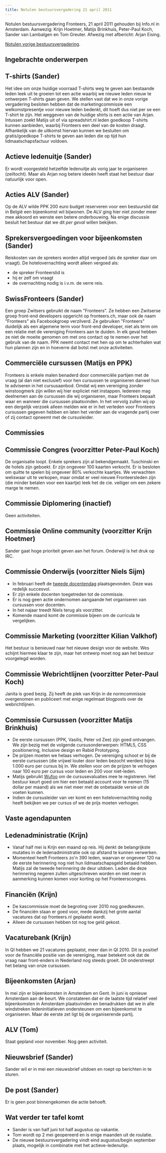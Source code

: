```yaml
---
title: Notulen bestuursvergadering 21 april 2011
---
```


Notulen bestuursvergadering Fronteers, 21 april 2011 gehouden bij Info.nl in Amsterdam. Aanwezig: Krijn Hoetmer, Matijs Brinkhuis, Peter-Paul Koch, Sander van Lambalgen en Tom Greuter. Afwezig met afbericht: Arjan Eising.

[Notulen vorige bestuursvergadering](/vereniging/bestuur/notulen/28-01-2011).

## Ingebrachte onderwerpen

## T-shirts (Sander)

Het idee om onze huidige voorraad T-shirts weg te geven aan bestaande leden leek uit te groeien tot een actie waarbij we nieuwe leden nieuw te ontwerpen T-shirts gaan geven. We stellen vast dat we in onze vorige vergadering besloten hebben dat de marketingcommissie een welkomstpresentje voor nieuwe leden bedenkt, dit hoeft dus niet per se een T-shirt te zijn. Het weggeven van de huidige shirts is een actie van Arjan. Intussen zoekt Matijs uit of via spreadshirt.nl leden goedkoop T-shirts kunnen aanbieden, waarbij Fronteers een deel van de kosten draagt. Afhankelijk van de uitkomst hiervan kunnen we besluiten om gratis/goedkope T-shirts te geven aan leden die op tijd hun lidmaatschapsfactuur voldoen.

## Actieve ledenuitje (Sander)

Er wordt voorgesteld hetzelfde ledenuitje als vorig jaar te organiseren (zeiltocht). Maar als Arjan nog betere ideeën heeft staat het bestuur daar natuurlijk voor open.

## Acties ALV (Sander)

Op de ALV wilde PPK 200 euro budget reserveren voor een bestuurslid dat in België een bijeenkomst wil bijwonen. De ALV ging hier niet zonder meer mee akkoord en wenste een betere onderbouwing. Na enige discussie besluit het bestuur dat we dit _per geval_ willen bekijken.

## Sprekersvergoedingen voor bijeenkomsten (Sander)

Reiskosten van de sprekers worden altijd vergoed (als de spreker daar om vraagt). De hotelovernachting wordt alleen vergoed als:

-   de spreker Fronteerslid is
-   hij er zelf om vraagt
-   de overnachting nodig is i.v.m. de verre reis.

## SwissFronteers (Sander)

Een groep Zwitsers gebruikt de naam "Fronteers". Ze hebben een Zwitserse groep front-end developers opgericht op fronteers.ch, maar ook de naam "Fronteers" als Facebookgroep verzilverd. Ze gebruiken "Fronteers" duidelijk als een algemene term voor front-end developer, niet als term om een relatie met de vereniging Fronteers aan te duiden. In elk geval hebben ze niet de moeite genomen om met ons contact op te nemen over het gebruik van de naam. PPK neemt contact met hen op om te achterhalen wat hun plannen zijn en in hoeverre dat botst met onze activiteiten.

## Commerciële cursussen (Matijs en PPK)

Fronteers is enkele malen benaderd door commerciële partijen met de vraag (al dan niet exclusief) voor hen cursussen te organiseren danwel hun te adviseren in het cursusaanbod. Omdat wij een vereniging zonder winstoogmerk zijn willen wij hier expliciet niet instappen. Iedereen mag deelnemen aan de cursussen die wij organiseren, maar Fronteers bepaalt waar en wanneer die cursussen plaatsvinden. In het vervolg zullen wij op een dergelijk verzoek alleen melden wie er in het verleden voor Fronteers cursussen gegeven hebben en laten het verder aan de vragende partij over of zij contact opneemt met de cursusleider.

## Commissies

## Commissie Congres (voorzitter Peter-Paul Koch)

De organisatie loopt. Enkele sprekers zijn al bekendgemaakt. Tuschinski en de hotels zijn geboekt. Er zijn ongeveer 100 kaarten verkocht. Er is besloten om quitte te spelen bij ongeveer 80% verkochte kaartjes. We verwachten weliswaar uit te verkopen, maar omdat er veel nieuwe Fronteersleden zijn (die minder betalen voor een kaartje) leek het de cie. veiliger om een zekere marge te nemen.

## Commissie Diplomering (inactief)

Geen activiteiten.

## Commissie Online community (voorzitter Krijn Hoetmer)

Sander gaat hoge prioriteit geven aan het forum. Onderwijl is het druk op IRC.

## Commissie Onderwijs (voorzitter Niels Sijm)

-   In februari heeft de [tweede docentendag](/blog/2011/03/verslag-docentendag) plaatsgevonden. Deze was redelijk succesvol.
-   Er zijn enkele docenten toegetreden tot de commissie.
-   Er is nog geen actie ondernomen aangaande het organiseren van cursussen voor docenten.
-   In het najaar treedt Niels terug als voorzitter.
-   Komende maand komt de commissie bijeen om de curricula te vergelijken.

## Commissie Marketing (voorzitter Kilian Valkhof)

Het bestuur is benieuwd naar het nieuwe design voor de website. Wes schijnt hiermee klaar te zijn, maar het ontwerp moet nog aan het bestuur voorgelegd worden.

## Commissie Webrichtlijnen (voorzitter Peter-Paul Koch)

Janita is goed bezig. Zij heeft de plek van Krijn in de normcommissie overgenomen en publiceert met enige regelmaat blogposts over de webrichtlijnen.

## Commissie Cursussen (voorzitter Matijs Brinkhuis)

-   De eerste cursussen (PPK, Vasilis, Peter vd Zee) zijn goed ontvangen. We zijn bezig met de volgende cursusonderwerpen: HTML5, CSS positionering, Inclusive design en Rabid Prototyping.
-   De prijzen moeten we helaas verhogen. De vereniging schoot er bij de eerste cursussen (die vrijwel louter door leden bezocht werden) bijna 1.000 euro per cursus bij in. We stellen voor om de prijzen te verhogen naar 100 euro per cursus voor leden en 200 voor niet-leden.
-   Matijs gebruikt [Wufoo](http://wufoo.com/) om de cursusevaluaties mee te registreren. Het bestuur keurt goed om hier een betaald account voor te nemen (15 dollar per maand) als we niet meer met de onbetaalde versie uit de voeten kunnen.
-   Indien de cursusleider van ver komt en een hotelovernachting nodig heeft bekijken we per cursus of we de prijs moeten verhogen.

## Vaste agendapunten

## Ledenadministratie (Krijn)

-   Vanaf half mei is Krijn een maand op reis. Hij denkt de belangrijkste mutaties in de ledenadministratie ook op afstand te kunnen verwerken.
-   Momenteel heeft Fronteers zo'n 390 leden, waarvan er ongeveer 120 na de eerste herinnering nog niet hun lidmaatschapsgeld betaald hebben. Matijs zal de tweede herinnering de deur uitdoen. Leden die deze herinnering negeren zullen uitgeschreven worden en niet meer in aanmerking kunnen komen voor korting op het Fronteerscongres.

## Financiën (Krijn)

-   De kascommissie moet de begroting over 2010 nog goedkeuren.
-   De financiën staan er goed voor, mede dankzij het grote aantal vacatures dat op fronteers.nl geplaatst wordt.
-   Alleen de cursussen hebben tot nog toe geld gekost.

## Vacaturebank (Krijn)

In QI hebben we 21 vacatures geplaatst, meer dan in QI 2010. Dit is positief voor de financiële positie van de vereniging, maar betekent ook dat de vraag naar front-enders in Nederland nog steeds groeit. Dit onderstreept het belang van onze cursussen.

## Bijeenkomsten (Arjan)

In mei zijn er bijeenkomsten in Amsterdam en Gent. In juni is opnieuw Amsterdam aan de beurt. We constateren dat er de laatste tijd relatief veel bijeenkomsten in Amsterdam plaatsvinden en benadrukken dat we in alle windstreken ledeninitiatieven ondersteunen om een bijeenkomst te organiseren. Maar de eerste zet ligt bij de organiserende partij.

## ALV (Tom)

Staat gepland voor november. Nog geen activiteit.

## Nieuwsbrief (Sander)

Sander wil er in mei een nieuwsbrief uitdoen en roept op berichten in te sturen.

## De post (Sander)

Er is geen post binnengekomen die actie behoeft.

## Wat verder ter tafel komt

-   Sander is van half juni tot half augustus op vakantie.
-   Tom wordt op 2 mei geopereerd en is enige maanden uit de roulatie.
-   De nieuwe bestuursvergadering vindt eind augustus/begin september plaats, mogelijk in combinatie met het actieve-ledenuitje.
